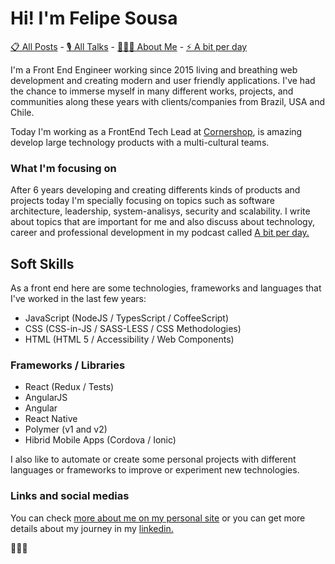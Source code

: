 # Hi! I'm Felipe Sousa

[📋 All Posts](https://felipesousa.space) - [🎙 All Talks](https://felipesousa.space/talks/) - [👨🏻‍💻 About Me](https://felipesousa.space/about/) - [⚡️ A bit per day](https://abitperday.com)

I'm a Front End Engineer working since 2015 living and breathing web development and creating modern and user friendly applications. I've had the chance to immerse myself in many different works, projects, and communities along these years with clients/companies from Brazil, USA and Chile.

Today I'm working as a FrontEnd Tech Lead at [Cornershop](https://www.linkedin.com/company/cornershop-by-uber/), is amazing develop large technology products with a multi-cultural teams.

### What I'm focusing on

After 6 years developing and creating differents kinds of products and projects today I'm specially focusing on topics such as software architecture, leadership, system-analisys, security and scalability. I write about topics that are important for me and also discuss about technology, career and professional development in my podcast called [A bit per day.](https://abitperday.com)

## Soft Skills

As a front end here are some technologies, frameworks and languages that I've worked in the last few years:

- JavaScript (NodeJS / TypesScript / CoffeeScript)
- CSS (CSS-in-JS / SASS-LESS / CSS Methodologies)
- HTML (HTML 5 / Accessibility / Web Components)

### Frameworks / Libraries

- React (Redux / Tests)
- AngularJS
- Angular
- React Native
- Polymer (v1 and v2)
- Hibrid Mobile Apps (Cordova / Ionic)

I also like to automate or create some personal projects with different languages or frameworks to improve or experiment new technologies.

### Links and social medias

You can check [more about me on my personal site](https://www.felipesousa.space) or you can get more details about my journey in my [linkedin.](https://www.linkedin.com/in/luisfelipesousa/)

👨🏻‍💻
